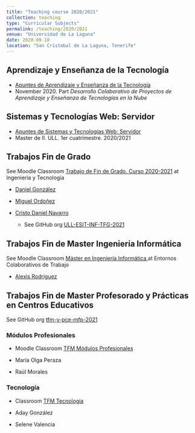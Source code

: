 ```yaml
---
title: "Teaching course 2020/2021"
collection: teaching
type: "Curricular Subjects"
permalink: /teaching/2020/2021
venue: "Universidad de La Laguna"
date: 2020-09-10
location: "San Cristobal de La Laguna, Tenerife"
---
```



## Aprendizaje y Enseñanza de la Tecnología

* [Apuntes de Aprendizaje y Enseñanza de la Tecnología](https://ull-mfp-aet-2021.github.io/introduccion/)
* November 2020. Part *Desarrollo Colaborativo de Proyectos de Aprendizaje y Enseñanza de Tecnologías en la Nube*

## Sistemas y Tecnologías Web: Servidor

* [Apuntes de Sistemas y Tecnologías Web: Servidor](https://ull-mii-sytws-1920.github.io/index.html)
* Master de II. ULL. 1er cuatrimestre. 2020/2021

## Trabajos Fin de Grado

See Moodle Classroom [Trabajo de Fin de Grado. Curso 2020-2021](https://campusingenieriaytecnologia.ull.es/course/view.php?id=2020090071) at Ingeniería y Tecnología


* [Daniel González](https://github.com/ULL-prodef) 
* [Miguel Ordoñez](https://github.com/ULL-prodef) 

* [Cristo Daniel Navarro](https://github.com/GeneticsJS)
  - See GitHub org [ULL-ESIT-INF-TFG-2021](https://github.com/ULL-ESIT-INF-TFG-2021)

## Trabajos Fin de Master Ingeniería Informática


See Moodle Classroom [Máster en Ingeniería Informática
](https://campusvirtual.ull.es/entornos/course/view.php?id=600&section=1) at Entornos Colaborativos de Trabajo

* [Alexis Rodríguez](https://github.com/PAL-ULL)

## Trabajos Fin de Master Profesorado y Prácticas en Centros Educativos

See GitHub org [tfm-y-pce-mfp-2021](https://github.com/tfm-y-pce-mfp-2021)

### Módulos Profesionales

* Moodle Classroom [TFM Módulos Profesionales](https://campusdoctoradoyposgrado.ull.es/course/view.php?id=2020110650)

* María Olga Peraza
* Raúl Morales

### Tecnología

* Classroom [TFM Tecnología](https://campusdoctoradoyposgrado.ull.es/course/view.php?id=2020110655)

* Aday González
* Selene Valencia

